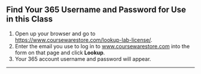 ## Find Your 365 Username and Password for Use in this Class
1. Open up your browser and go to https://www.coursewarestore.com/lookup-lab-license/.
2. Enter the email you use to log in to www.coursewarestore.com into the form on that page and click **Lookup**.
3. Your 365 account username and password will appear.

---